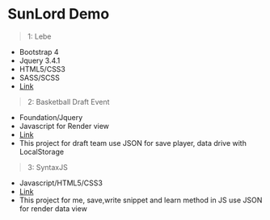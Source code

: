 # SunLord Demo 
> 1: Lebe 
* Bootstrap 4
* Jquery 3.4.1
* HTML5/CSS3
* SASS/SCSS
* [Link](./lebe/)
> 2: Basketball Draft Event
* Foundation/Jquery
* Javascript for Render view
* [Link](./basketballevent/)
* This project for draft team use JSON for save player, data drive with LocalStorage
> 3: SyntaxJS
* Javascript/HTML5/CSS3
* [Link](./syntaxJS/)
* This project for me, save,write snippet and learn method in JS use JSON for render data view


